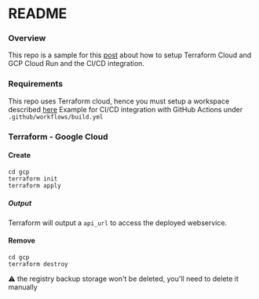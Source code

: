 # README #

### Overview ### 

This repo is a sample for this [post]() about how to setup Terraform Cloud and GCP Cloud Run and the CI/CD integration.

### Requirements ###

This repo uses Terraform cloud, hence you must setup a workspace described [here]()
Example for CI/CD integration with GitHub Actions under `.github/workflows/build.yml`

### Terraform - Google Cloud ###

#### Create ####

```
cd gcp
terraform init
terraform apply
```

##### Output #####
Terraform will output a `api_url` to access the deployed webservice.

#### Remove ####

```
cd gcp
terraform destroy
```
:warning: the registry backup storage won't be deleted, you'll need to delete it manually
